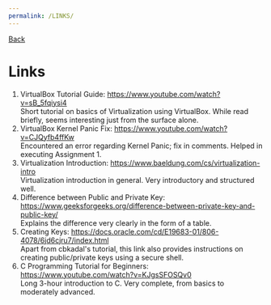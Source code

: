 ```yaml
---
permalink: /LINKS/
---
```


[Back](https://kalooshfv.github.io/os222/)
<br>

# Links

1. VirtualBox Tutorial Guide: https://www.youtube.com/watch?v=sB_5fqiysi4 <br>
Short tutorial on basics of Virtualization using VirtualBox. While read briefly, seems interesting just from the surface alone.
2. VirtualBox Kernel Panic Fix: https://www.youtube.com/watch?v=CJQyfb4ffKw <br>
Encountered an error regarding Kernel Panic; fix in comments. Helped in executing Assignment 1.
3. Virtualization Introduction: https://www.baeldung.com/cs/virtualization-intro <br>
Virtualization introduction in general. Very introductory and structured well. <br>
4. Difference between Public and Private Key: https://www.geeksforgeeks.org/difference-between-private-key-and-public-key/ <br>
Explains the difference very clearly in the form of a table. <br>
5. Creating Keys: https://docs.oracle.com/cd/E19683-01/806-4078/6jd6cjru7/index.html <br>
Apart from cbkadal's tutorial, this link also provides instructions on creating public/private keys using a secure shell. <br>
6. C Programming Tutorial for Beginners: https://www.youtube.com/watch?v=KJgsSFOSQv0 <br>
Long 3-hour introduction to C. Very complete, from basics to moderately advanced.

